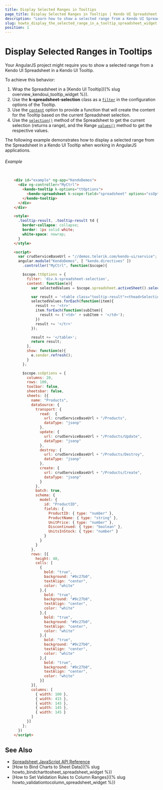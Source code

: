 ```yaml
---
title: Display Selected Ranges in Tooltips
page_title: Display Selected Ranges in Tooltips | Kendo UI Spreadsheet
description: "Learn how to show a selected range from a Kendo UI Spreadsheet in a Kendo UI Tooltip when working in AngularJS applications."
slug: howto_display_the_selected_range_in_a_tooltip_spreadsheet_widget
position: 1
---
```


# Display Selected Ranges in Tooltips

Your AngularJS project might require you to show a selected range from a Kendo UI Spreadsheet in a Kendo UI Tooltip.  

To achieve this behavior:

1. Wrap the Spreadsheet in a [Kendo UI Tooltip]({% slug overview_kendoui_tooltip_widget %}).
2. Use the **k-spreadsheet-selection** class as a [`filter`](/api/javascript/ui/tooltip#configuration-filter) in the configuration options of the Tooltip.
3. Use the [`content`](/api/javascript/ui/tooltip#configuration-content) option to provide a function that will create the content for the Tooltip based on the current Spreadsheet selection.
4. Use the [`selection()`](/api/javascript/spreadsheet/sheet#methods-selection) method of the Spreadsheet to get the current selection (returns a range), and the Range [`values()`](/api/javascript/spreadsheet/range#methods-values) method to get the respective values.

The following example demonstrates how to display a selected range from the Spreadsheet in a Kendo UI Tooltip when working in AngularJS applications.

###### Example

```html

	<div id="example" ng-app="KendoDemos">
	  <div ng-controller="MyCtrl">
	    <kendo-tooltip k-options="ttOptions">
	      <kendo-spreadsheet k-scope-field="spreadsheet" options="ssOptions"></kendo-spreadsheet>
	    </kendo-tooltip>
	  </div>
	</div>

	<style>
	  .tooltip-result, .tooltip-result td {
	    border-collapse: collapse;
	    border: 1px solid white;
	    white-space: nowrap;
	  }
	</style>

	<script>
	  var crudServiceBaseUrl = "//demos.telerik.com/kendo-ui/service";
	  angular.module("KendoDemos", [ "kendo.directives" ])
	    .controller("MyCtrl", function($scope){

	    $scope.ttOptions = {
	      filter: 'div.k-spreadsheet-selection',
	      content: function(e){
	        var selectedValues = $scope.spreadsheet.activeSheet().selection().values();

	        var result = '<table class="tooltip-result"><thead>Selection:</thead>';
	        selectedValues.forEach(function(item){
	          result += '<tr>'
	          item.forEach(function(subItem){
	            result += ('<td>' + subItem + '</td>');
	          })
	          result += '</tr>'
	        });

	        result += '</table>';
	        return result;
	      },
	      show: function(e){
	        e.sender.refresh();
	      }
	    };

	    $scope.ssOptions = {
	      columns: 20,
	      rows: 100,
	      toolbar: false,
	      sheetsbar: false,
	      sheets: [{
	        name: "Products",
	        dataSource: {
	          transport: {
	            read:  {
	              url: crudServiceBaseUrl + "/Products",
	              dataType: "jsonp"
	            },
	            update: {
	              url: crudServiceBaseUrl + "/Products/Update",
	              dataType: "jsonp"
	            },
	            destroy: {
	              url: crudServiceBaseUrl + "/Products/Destroy",
	              dataType: "jsonp"
	            },
	            create: {
	              url: crudServiceBaseUrl + "/Products/Create",
	              dataType: "jsonp"
	            }
	          },
	          batch: true,
	          schema: {
	            model: {
	              id: "ProductID",
	              fields: {
	                ProductID: { type: "number" },
	                ProductName: { type: "string" },
	                UnitPrice: { type: "number" },
	                Discontinued: { type: "boolean" },
	                UnitsInStock: { type: "number" }
	              }
	            }
	          }
	        },
	        rows: [{
	          height: 40,
	          cells: [
	            {
	              bold: "true",
	              background: "#9c27b0",
	              textAlign: "center",
	              color: "white"
	            },{
	              bold: "true",
	              background: "#9c27b0",
	              textAlign: "center",
	              color: "white"
	            },{
	              bold: "true",
	              background: "#9c27b0",
	              textAlign: "center",
	              color: "white"
	            },{
	              bold: "true",
	              background: "#9c27b0",
	              textAlign: "center",
	              color: "white"
	            },{
	              bold: "true",
	              background: "#9c27b0",
	              textAlign: "center",
	              color: "white"
	            }]
	        }],
	        columns: [
	          { width: 100 },
	          { width: 415 },
	          { width: 145 },
	          { width: 145 },
	          { width: 145 }
	        ]
	      }]
	    };
	  })
	</script>
```

## See Also

* [Spreadsheet JavaScript API Reference](/api/javascript/ui/spreadsheet)
* [How to Bind Charts to Sheet Data]({% slug howto_bindcharttosheet_spreadsheet_widget %})
* [How to Set Validation Rules to Column Ranges]({% slug howto_validationtocolumn_spreadsheet_widget %})
